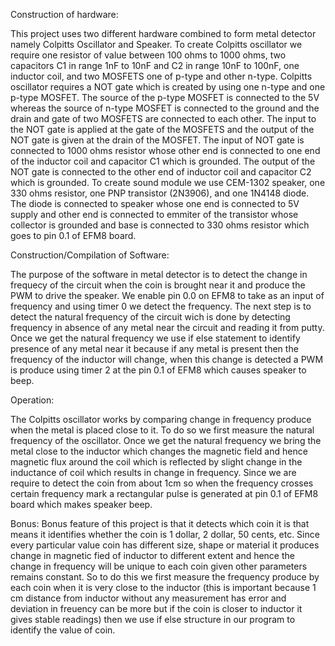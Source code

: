 Construction of hardware:

This project uses two different hardware combined to form metal detector namely Colpitts Oscillator and Speaker.
To create Colpitts oscillator we require one resistor of value between 100 ohms to 1000 ohms, two capacitors C1 in range 1nF to 10nF and C2 in range 10nF to 100nF, one inductor coil, and two MOSFETS one of p-type and other n-type.
Colpitts oscillator requires a NOT gate which is created by using one n-type and one p-type MOSFET. The source of the p-type MOSFET is connected to the 5V whereas the source of n-type MOSFET is connected to the ground and the drain and gate of two MOSFETS are connected to each other. 
The input to the NOT gate is applied at the gate of the MOSFETS and the output of the NOT gate is given at the drain of the MOSFET.
The input of NOT gate is connected to 1000 ohms resistor whose other end is connected to one end of the inductor coil and capacitor C1 which is grounded. The output of the NOT gate is connected to the other end of inductor coil and capacitor C2 which is grounded.
To create sound module we use CEM-1302 speaker, one 330 ohms resistor, one PNP transistor (2N3906), and one 1N4148 diode.
The diode is connected to speaker whose one end is connected to 5V supply and other end is connected to emmiter of the transistor whose collector is grounded and base is connected to 330 ohms resistor which goes to pin 0.1 of EFM8 board.
                                                                                   
Construction/Compilation of Software:

The purpose of the software in metal detector is to detect the change in frequecy of the circuit when the coin is brought near it and produce the PWM to drive the speaker.
We enable pin 0.0 on EFM8 to take as an input of frequency and using timer 0 we detect the frequency. The next step is to detect the natural frequency of the circuit wich is done by detecting frequency in absence of any metal near the circuit and reading it from putty.
Once we get the natural frequency we use if else statement to identify presence of any metal near it because if any metal is present then the frequency of the inductor will change, when this change is detected a PWM is produce using timer 2 at the pin 0.1 of EFM8 which causes speaker to beep. 

Operation:
 
The Colpitts oscillator works by comparing change in frequency produce when the metal is placed close to it. To do so we first measure the natural frequency of the oscillator.
Once we get the natural frequency we bring the metal close to the inductor which changes the magnetic field and hence magnetic flux around the coil which is reflected by slight change in the inductance of coil which results in change in frequency. 
Since we are require to detect the coin from about 1cm so when the frequency crosses certain frequency mark a rectangular pulse is generated at pin 0.1 of EFM8 board which makes speaker beep. 

Bonus:
Bonus feature of this project is that it detects which coin it is that means it identifies whether the coin is 1 dollar, 2 dollar, 50 cents, etc.
Since every particular value coin has different size, shape or material it produces change in magnetic fied of inductor to different extent and hence the change in frequency will be unique to each coin given other parameters remains constant.
So to do this we first measure the frequency produce by each coin when it is very close to the inductor (this is important because 1 cm distance from inductor without any measurement has error and deviation in freuency can be more but if the coin is closer to inductor it gives stable readings) then we use if else structure in our program to identify the value of coin. 
